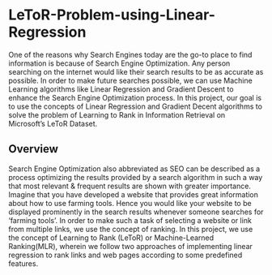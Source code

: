 # LeToR-Problem-using-Linear-Regression
One of the reasons why Search Engines today are the go-to place to find information is because of Search Engine Optimization. Any person searching on the internet would like their search results to be as accurate as possible. In order to make future searches possible, we can use Machine Learning algorithms like Linear Regression and Gradient Descent to enhance the Search Engine Optimization process. In this project, our goal is to use the concepts of Linear Regression and Gradient Decent algorithms to solve the problem of Learning to Rank in Information Retrieval on Microsoft’s LeToR Dataset. 

## Overview

Search Engine Optimization also abbreviated as SEO can be described as a process optimizing the results provided by a search algorithm in such a way that most relevant & frequent results are shown with greater importance.
Imagine that you have developed a website that provides great information about how to use farming tools. Hence you would like your website to be displayed prominently in the search results whenever someone searches for ‘farming tools’. In order to make such a task of selecting a website or link from multiple links, we use the concept of ranking. 
In this project, we use the concept of Learning to Rank (LeToR) or Machine-Learned Ranking(MLR), wherein we follow two approaches of implementing linear regression to rank links and web pages according to some predefined features.

